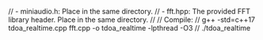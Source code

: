 // - miniaudio.h: Place in the same directory.
// - fft.hpp: The provided FFT library header. Place in the same directory.
//
// Compile:
// g++ -std=c++17 tdoa_realtime.cpp fft.cpp -o tdoa_realtime -lpthread -O3
// ./tdoa_realtime
